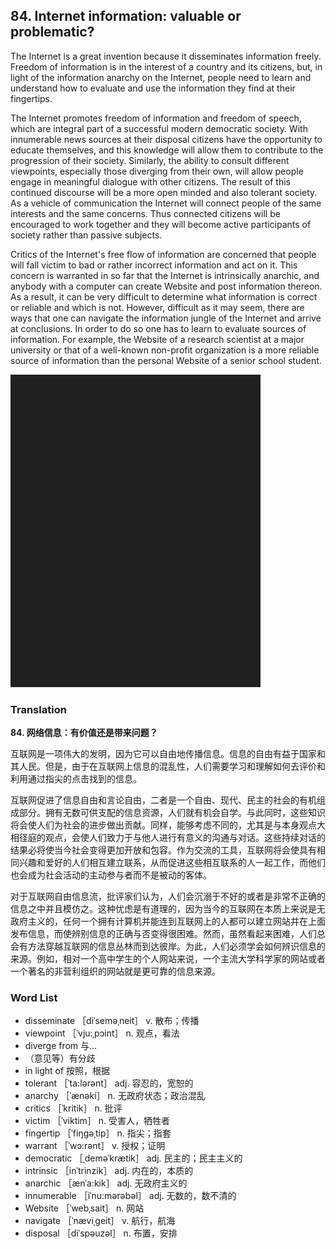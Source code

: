 ## 84. Internet information: valuable or problematic?

The Internet is a great invention because it disseminates information freely. Freedom of information is in the interest of a country and its citizens, but, in light of the information anarchy on the Internet, people need to learn and understand how to evaluate and use the information they find at their fingertips.

The Internet promotes freedom of information and freedom of speech, which are integral part of a successful modern democratic society. With innumerable news sources at their disposal citizens have the opportunity to educate themselves, and this knowledge will allow them to contribute to the progression of their society. Similarly, the ability to consult different viewpoints, especially those diverging from their own, will allow people engage in meaningful dialogue with other citizens. The result of this continued discourse will be a more open minded and also tolerant society. As a vehicle of communication the Internet will connect people of the same interests and the same concerns. Thus connected citizens will be encouraged to work together and they will become active participants of society rather than passive subjects.

Critics of the Internet's free flow of information are concerned that people will fall victim to bad or rather incorrect information and act on it. This concern is warranted in so far that the Internet is intrinsically anarchic, and anybody with a computer can create Website and post information thereon. As a result, it can be very difficult to determine what information is correct or reliable and which is not. However, difficult as it may seem, there are ways that one can navigate the information jungle of the Internet and arrive at conclusions. In order to do so one has to learn to evaluate sources of information. For example, the Website of a research scientist at a major university or that of a well-known non-profit organization is a more reliable source of information than the personal Website of a senior school student.

![](images/padding_400x500.png)

### Translation

**84. 网络信息：有价值还是带来问题？**

互联网是一项伟大的发明，因为它可以自由地传播信息。信息的自由有益于国家和其人民。但是，由于在互联网上信息的混乱性，人们需要学习和理解如何去评价和利用通过指尖的点击找到的信息。

互联网促进了信息自由和言论自由，二者是一个自由、现代、民主的社会的有机组成部分。拥有无数可供支配的信息资源，人们就有机会自学。与此同时，这些知识将会使人们为社会的进步做出贡献。同样，能够考虑不同的，尤其是与本身观点大相径庭的观点，会使人们致力于与他人进行有意义的沟通与对话。这些持续对话的结果必将使当今社会变得更加开放和包容。作为交流的工具，互联网将会使具有相同兴趣和爱好的人们相互建立联系，从而促进这些相互联系的人一起工作，而他们也会成为社会活动的主动参与者而不是被动的客体。

对于互联网自由信息流，批评家们认为，人们会沉溺于不好的或者是非常不正确的信息之中并且模仿之。这种忧虑是有道理的，因为当今的互联网在本质上来说是无政府主义的，任何一个拥有计算机并能连到互联网上的人都可以建立网站并在上面发布信息，而使辨别信息的正确与否变得很困难。然而，虽然看起来困难，人们总会有方法穿越互联网的信息丛林而到达彼岸。为此，人们必须学会如何辨识信息的来源。例如，相对一个高中学生的个人网站来说，一个主流大学科学家的网站或者一个著名的非营利组织的网站就是更可靠的信息来源。

### Word List

+ disseminate ［diˈseməˌneit］ v. 散布；传播
+ viewpoint ［ˈvju:ˌpɔint］ n. 观点，看法
+ diverge from 与…
+ （意见等）有分歧
+ in light of 按照，根据
+ tolerant ［ˈta:lərənt］ adj. 容忍的，宽恕的
+ anarchy ［ˈænəki］ n. 无政府状态；政治混乱
+ critics ［ˈkritik］ n. 批评
+ victim ［ˈviktim］ n. 受害人，牺牲者
+ fingertip ［ˈfiŋgəˌtip］ n. 指尖；指套
+ warrant ［ˈwɔ:rənt］ v. 授权；证明
+ democratic ［ˌdeməˈkrætik］ adj. 民主的；民主主义的
+ intrinsic ［inˈtrinzik］ adj. 内在的，本质的
+ anarchic ［ænˈa:kik］ adj. 无政府主义的
+ innumerable ［iˈnu:mərəbəl］ adj. 无数的，数不清的
+ Website ［ˈwebˌsait］ n. 网站
+ navigate ［ˈnæviˌgeit］ v. 航行，航海
+ disposal ［diˈspəuzəl］ n. 布置，安排 


